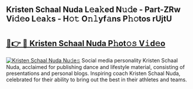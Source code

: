 ## Kristen Schaal Nuda L𝚎a𝚔ed N𝚞𝚍e - Part-ZRw Vi𝚍𝚎o L𝚎a𝚔s - H𝚘𝚝 O𝚗𝚕yf𝚊ns P𝚑𝚘tos rUjtU

# <h2><a href="http://kf6fzjg.oniu.top/?m=Kristen+Schaal+Nuda">🔗👉 🔴 Kristen Schaal Nuda P𝚑ot𝚘𝚜 V𝚒d𝚎o</a></h2>

[![Kristen Schaal Nuda Nu𝚍e𝚜](https://i.imgur.com/0qMVB7G.gif)](http://kf6fzjg.oniu.top/?m=Kristen+Schaal+Nuda)
Social media personality Kristen Schaal Nuda, acclaimed for publishing dance and lifestyle material, consisting of presentations and personal blogs. Inspiring coach Kristen Schaal Nuda, celebrated for their ability to bring out the best in their athletes and teams.  
